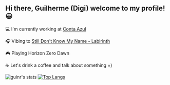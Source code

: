 ## Hi there, Guilherme (Digi) welcome to my profile! 😃

💻 I'm currently working at [Conta Azul](https://contaazul.com/)

🎧 Vibing to [Still Don't Know My Name - Labirinth](https://open.spotify.com/track/6N22FZs2ZhPBYi3b9XPajV?si=55fc4ea27fe74f32)

🎮 Playing Horizon Zero Dawn

☕ Let's drink a coffee and talk about something =)

![guinr's stats](https://github-readme-stats.vercel.app/api?username=guinr&count_private=true&show_icons=true&theme=vue-dark&custom_title=guinr%27s+stats+%3D%29&hide_border=true)
[![Top Langs](https://github-readme-stats.vercel.app/api/top-langs/?username=guinr&layout=compact&theme=vue-dark&hide_border=true)](https://github.com/guinr/github-readme-stats)

